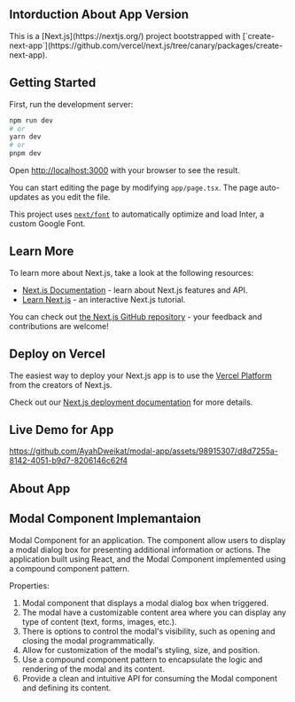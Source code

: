 <h2>Intorduction About App Version</h2>
This is a [Next.js](https://nextjs.org/) project bootstrapped with [`create-next-app`](https://github.com/vercel/next.js/tree/canary/packages/create-next-app).

## Getting Started

First, run the development server:

```bash
npm run dev
# or
yarn dev
# or
pnpm dev
```

Open [http://localhost:3000](http://localhost:3000) with your browser to see the result.

You can start editing the page by modifying `app/page.tsx`. The page auto-updates as you edit the file.

This project uses [`next/font`](https://nextjs.org/docs/basic-features/font-optimization) to automatically optimize and load Inter, a custom Google Font.

## Learn More

To learn more about Next.js, take a look at the following resources:

- [Next.js Documentation](https://nextjs.org/docs) - learn about Next.js features and API.
- [Learn Next.js](https://nextjs.org/learn) - an interactive Next.js tutorial.

You can check out [the Next.js GitHub repository](https://github.com/vercel/next.js/) - your feedback and contributions are welcome!

## Deploy on Vercel

The easiest way to deploy your Next.js app is to use the [Vercel Platform](https://vercel.com/new?utm_medium=default-template&filter=next.js&utm_source=create-next-app&utm_campaign=create-next-app-readme) from the creators of Next.js.

Check out our [Next.js deployment documentation](https://nextjs.org/docs/deployment) for more details.

## Live Demo for App

https://github.com/AyahDweikat/modal-app/assets/98915307/d8d7255a-8142-4051-b9d7-8206146c62f4
## About App 
<h2>Modal Component Implemantaion</h2>

Modal Component for an application. The component
allow users to display a modal dialog box for presenting additional information or
actions. The application built using React, and the Modal Component implemented using a compound component pattern.

Properties:
1. Modal component that displays a modal dialog box when triggered.
2. The modal have a customizable content area where you can display any type of
content (text, forms, images, etc.).
3. There is options to control the modal's visibility, such as opening and closing the modal programmatically.
4. Allow for customization of the modal's styling, size, and position.
5. Use a compound component pattern to encapsulate the logic and rendering of the modal
and its content.
6. Provide a clean and intuitive API for consuming the Modal component and defining its content.




